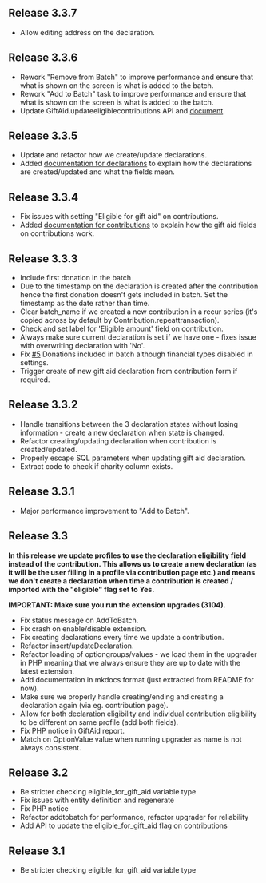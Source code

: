 ## Release 3.3.7

* Allow editing address on the declaration.

## Release 3.3.6

* Rework "Remove from Batch" to improve performance and ensure that what is shown on the screen is what is added to the batch.
* Rework "Add to Batch" task to improve performance and ensure that what is shown on the screen is what is added to the batch.
* Update GiftAid.updateeligiblecontributions API and [document](../api.md).

## Release 3.3.5

* Update and refactor how we create/update declarations.
* Added [documentation for declarations](../declaration.md) to explain how the declarations are created/updated and what the fields mean.

## Release 3.3.4

* Fix issues with setting "Eligible for gift aid" on contributions.
* Added [documentation for contributions](../contributions.md) to explain how the gift aid fields on contributions work.

## Release 3.3.3

* Include first donation in the batch
* Due to the timestamp on the declaration is created after the contribution hence the first donation doesn't gets included in batch. Set the timestamp as the date rather than time.
* Clear batch_name if we created a new contribution in a recur series (it's copied across by default by Contribution.repeattransaction).
* Check and set label for 'Eligible amount' field on contribution.
* Always make sure current declaration is set if we have one - fixes issue with overwriting declaration with 'No'.
* Fix [#5](https://github.com/mattwire/uk.co.compucorp.civicrm.giftaid/issues/5) Donations included in batch although financial types disabled in settings.
* Trigger create of new gift aid declaration from contribution form if required.

## Release 3.3.2

* Handle transitions between the 3 declaration states without losing information - create a new declaration when state is changed.
* Refactor creating/updating declaration when contribution is created/updated.
* Properly escape SQL parameters when updating gift aid declaration.
* Extract code to check if charity column exists.

## Release 3.3.1

* Major performance improvement to "Add to Batch".

## Release 3.3
**In this release we update profiles to use the declaration eligibility field instead of the contribution.
This allows us to create a new declaration (as it will be the user filling in a profile via contribution page etc.)
 and means we don't create a declaration when time a contribution is created / imported with the "eligible" flag set to Yes.**

**IMPORTANT: Make sure you run the extension upgrades (3104).**

* Fix status message on AddToBatch.
* Fix crash on enable/disable extension.
* Fix creating declarations every time we update a contribution.
* Refactor insert/updateDeclaration.
* Refactor loading of optiongroups/values - we load them in the upgrader in PHP meaning that we always ensure they are up to date with the latest extension.
* Add documentation in mkdocs format (just extracted from README for now).
* Make sure we properly handle creating/ending and creating a declaration again (via eg. contribution page).
* Allow for both declaration eligibility and individual contribution eligibility to be different on same profile (add both fields).
* Fix PHP notice in GiftAid report.
* Match on OptionValue value when running upgrader as name is not always consistent.

## Release 3.2
* Be stricter checking eligible_for_gift_aid variable type
* Fix issues with entity definition and regenerate
* Fix PHP notice
* Refactor addtobatch for performance, refactor upgrader for reliability
* Add API to update the eligible_for_gift_aid flag on contributions

## Release 3.1
* Be stricter checking eligible_for_gift_aid variable type


